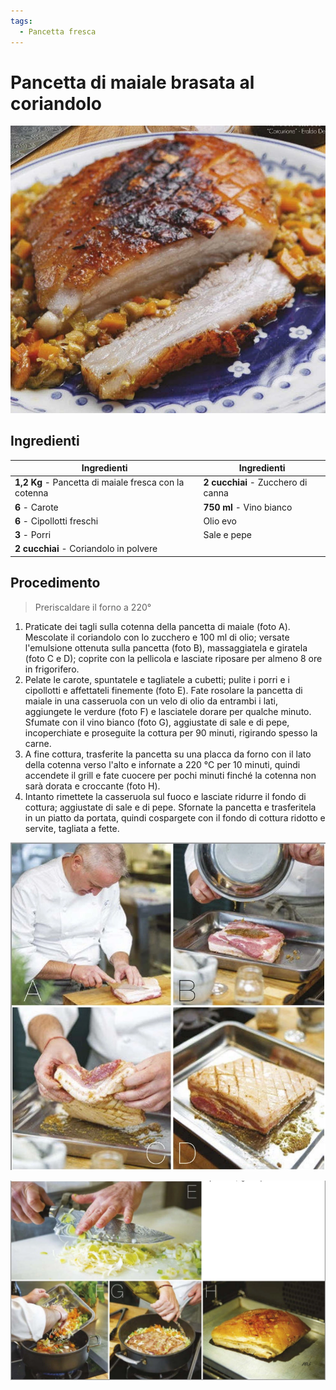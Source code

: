 ```yaml
---
tags:
  - Pancetta fresca
---
```

# Pancetta di maiale brasata al coriandolo

![](../../img/Pancetta-di-maiale-brasata-al-coriandolo.webp)

## Ingredienti

| Ingredienti                  | Ingredienti             |
| ---------------------------- | ----------------------- |
| **1,2 Kg** - Pancetta di maiale fresca con la cotenna | **2 cucchiai** - Zucchero di canna |
| **6** - Carote | **750 ml** - Vino bianco |
| **6** - Cipollotti freschi | Olio evo |
| **3** - Porri | Sale e pepe |
| **2 cucchiai** - Coriandolo in polvere | |

## Procedimento

> Preriscaldare il forno a 220°

1. Praticate dei tagli sulla cotenna della pancetta di maiale (foto A). Mescolate il coriandolo con lo zucchero e 100 ml di olio; versate l'emulsione ottenuta sulla pancetta (foto B), massaggiatela e giratela (foto C e D); coprite con la pellicola e lasciate riposare per almeno 8 ore in frigorifero.
1. Pelate le carote, spuntatele e tagliatele a cubetti; pulite i porri e i cipollotti e affettateli finemente (foto E). Fate rosolare la pancetta di maiale in una casseruola con un velo di olio da entrambi i lati, aggiungete le verdure (foto F) e lasciatele dorare per qualche minuto. Sfumate con il vino bianco (foto G), aggiustate di sale e di pepe, incoperchiate e proseguite la cottura per 90 minuti, rigirando spesso la carne.
1. A fine cottura, trasferite la pancetta su una placca da forno con il lato della cotenna verso l'alto e infornate a 220 °C per 10 minuti, quindi accendete il grill e fate cuocere per pochi minuti finché la cotenna non sarà dorata e croccante (foto H).
1. Intanto rimettete la casseruola sul fuoco e lasciate ridurre il fondo di cottura;  aggiustate di sale e di pepe. Sfornate la pancetta e trasferitela in un piatto da portata, quindi cospargete con il fondo di cottura ridotto e servite, tagliata a fette.

![](../../img/Pancetta-di-maiale-brasata-al-coriandolo-AD.webp)

![](../../img/Pancetta-di-maiale-brasata-al-coriandolo-EH.webp)
